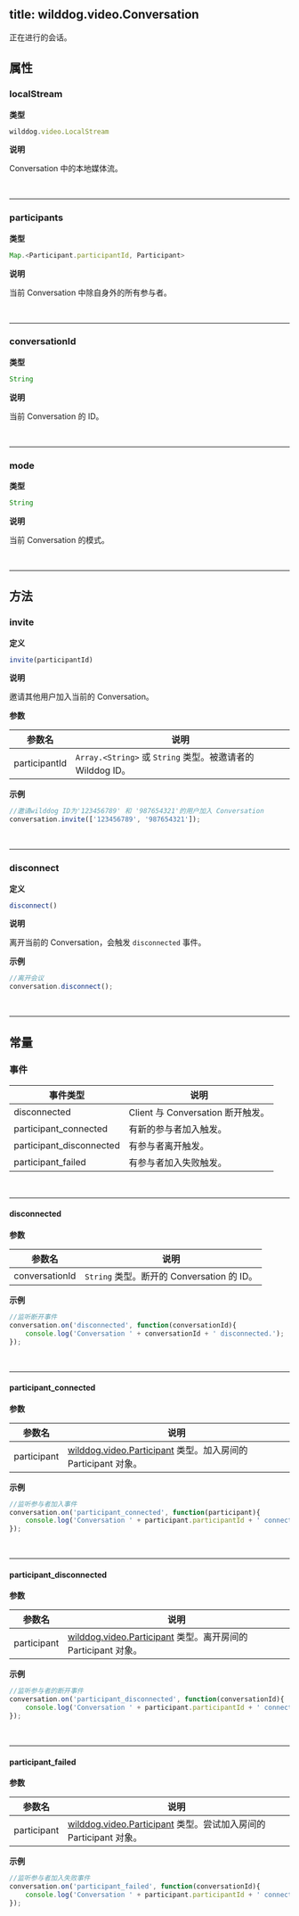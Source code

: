 ﻿
title: wilddog.video.Conversation
---

正在进行的会话。

## 属性

### localStream

**类型**

```js
wilddog.video.LocalStream
```

**说明**

Conversation 中的本地媒体流。

</br>

---

### participants

**类型**

```js
Map.<Participant.participantId, Participant>
```

**说明**

当前 Conversation 中除自身外的所有参与者。

</br>

---

### conversationId

**类型**

```js
String
```

**说明**

当前 Conversation 的 ID。

</br>

---

### mode

**类型**

```js
String
```

**说明**

当前 Conversation 的模式。

</br>

---

## 方法

### invite

**定义**

```js
invite(participantId)
```

**说明**

邀请其他用户加入当前的 Conversation。

**参数**

| 参数名 | 说明 |
|---|---|
| participantId | `Array.<String>` 或 `String` 类型。被邀请者的 Wilddog ID。 |

**示例**

```js
//邀请wilddog ID为'123456789' 和 '987654321'的用户加入 Conversation
conversation.invite(['123456789', '987654321']);
```

</br>

---

### disconnect

**定义**

```js
disconnect()
```

**说明**

离开当前的 Conversation，会触发 `disconnected` 事件。

**示例**

```js
//离开会议
conversation.disconnect();
```

</br>

---

## 常量

### 事件

| 事件类型 | 说明                            |
| -------- | ------------------------------- |
| disconnected | Client 与 Conversation 断开触发。 |
| participant_connected | 有新的参与者加入触发。 |
| participant_disconnected | 有参与者离开触发。 |
| participant_failed | 有参与者加入失败触发。|

</br>

---

#### disconnected

**参数**

| 参数名 | 说明 |
|---|---|
| conversationId | `String` 类型。断开的 Conversation 的 ID。|

**示例**

```js
//监听断开事件
conversation.on('disconnected', function(conversationId){
    console.log('Conversation ' + conversationId + ' disconnected.');
});
```

</br>

---

#### participant_connected

**参数**

| 参数名 | 说明 |
|---|---|
| participant | [wilddog.video.Participant](/api/video/web/participant.html) 类型。加入房间的 Participant 对象。|

**示例**

```js
//监听参与者加入事件
conversation.on('participant_connected', function(participant){
    console.log('Conversation ' + participant.participantId + ' connected.');
});
```

</br>

---

#### participant_disconnected

**参数**

| 参数名 | 说明 |
|---|---|
| participant | [wilddog.video.Participant](/api/video/web/participant.html) 类型。离开房间的 Participant 对象。|

**示例**

```js
//监听参与者的断开事件
conversation.on('participant_disconnected', function(conversationId){
    console.log('Conversation ' + participant.participantId + ' connected.');
});
```

</br>

---

#### participant_failed

**参数**

| 参数名 | 说明 |
|---|---|
| participant | [wilddog.video.Participant](/api/video/web/participant.html) 类型。尝试加入房间的 Participant 对象。|

**示例**

```js
//监听参与者加入失败事件
conversation.on('participant_failed', function(conversationId){
    console.log('Conversation ' + participant.participantId + ' connected.');
});
```


